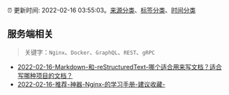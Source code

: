 :alarm_clock: 更新时间: 2022-02-16 03:55:03。[来源分类](../README.md)、[标签分类](../TAGS.md)、[时间分类](../TIMELINE.md)

## 服务端相关


> 关键字：`Nginx`、`Docker`、`GraphQL`、`REST`、`gRPC`



- [2022-02-16-Markdown-和-reStructuredText-哪个适合用来写文档？适合写哪种项目的文档？](https://www.v2ex.com/t/834184) 
- [2022-02-16-推荐-神器-Nginx-的学习手册-建议收藏-](https://toutiao.io/k/6f1qaso) 